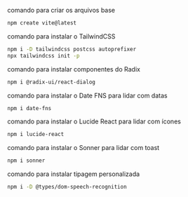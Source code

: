 comando para criar os arquivos base
```bash
npm create vite@latest
```

comando para instalar o TailwindCSS
```bash
npm i -D tailwindcss postcss autoprefixer
npx tailwindcss init -p
```

comando para instalar componentes do Radix
```bash
npm i @radix-ui/react-dialog
```

comando para instalar o Date FNS para lidar com datas
```bash
npm i date-fns
```

comando para instalar o Lucide React para lidar com ícones
```bash
npm i lucide-react
```

comando para instalar o Sonner para lidar com toast
```bash
npm i sonner
```

comando para instalar tipagem personalizada
```bash
npm i -D @types/dom-speech-recognition
```
